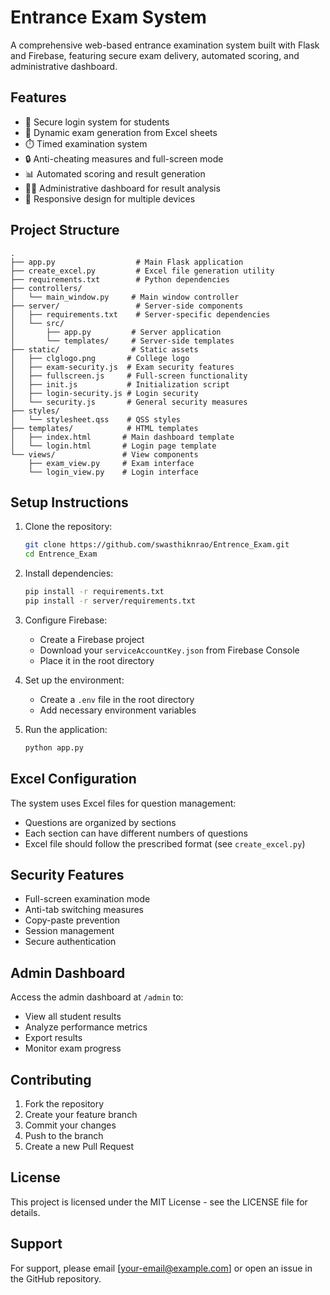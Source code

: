 # Entrance Exam System

A comprehensive web-based entrance examination system built with Flask and Firebase, featuring secure exam delivery, automated scoring, and administrative dashboard.

## Features

- 🔐 Secure login system for students
- 📝 Dynamic exam generation from Excel sheets
- ⏱️ Timed examination system
- 🔒 Anti-cheating measures and full-screen mode
- 📊 Automated scoring and result generation
- 👨‍💼 Administrative dashboard for result analysis
- 📱 Responsive design for multiple devices

## Project Structure

```
.
├── app.py                  # Main Flask application
├── create_excel.py         # Excel file generation utility
├── requirements.txt        # Python dependencies
├── controllers/           
│   └── main_window.py     # Main window controller
├── server/                 # Server-side components
│   ├── requirements.txt    # Server-specific dependencies
│   └── src/
│       ├── app.py         # Server application
│       └── templates/     # Server-side templates
├── static/                # Static assets
│   ├── clglogo.png       # College logo
│   ├── exam-security.js  # Exam security features
│   ├── fullscreen.js     # Full-screen functionality
│   ├── init.js           # Initialization script
│   ├── login-security.js # Login security
│   └── security.js       # General security measures
├── styles/
│   └── stylesheet.qss    # QSS styles
├── templates/            # HTML templates
│   ├── index.html       # Main dashboard template
│   └── login.html       # Login page template
└── views/               # View components
    ├── exam_view.py     # Exam interface
    └── login_view.py    # Login interface
```

## Setup Instructions

1. Clone the repository:
   ```bash
   git clone https://github.com/swasthiknrao/Entrence_Exam.git
   cd Entrence_Exam
   ```

2. Install dependencies:
   ```bash
   pip install -r requirements.txt
   pip install -r server/requirements.txt
   ```

3. Configure Firebase:
   - Create a Firebase project
   - Download your `serviceAccountKey.json` from Firebase Console
   - Place it in the root directory

4. Set up the environment:
   - Create a `.env` file in the root directory
   - Add necessary environment variables

5. Run the application:
   ```bash
   python app.py
   ```

## Excel Configuration

The system uses Excel files for question management:
- Questions are organized by sections
- Each section can have different numbers of questions
- Excel file should follow the prescribed format (see `create_excel.py`)

## Security Features

- Full-screen examination mode
- Anti-tab switching measures
- Copy-paste prevention
- Session management
- Secure authentication

## Admin Dashboard

Access the admin dashboard at `/admin` to:
- View all student results
- Analyze performance metrics
- Export results
- Monitor exam progress

## Contributing

1. Fork the repository
2. Create your feature branch
3. Commit your changes
4. Push to the branch
5. Create a new Pull Request

## License

This project is licensed under the MIT License - see the LICENSE file for details.

## Support

For support, please email [your-email@example.com] or open an issue in the GitHub repository. 